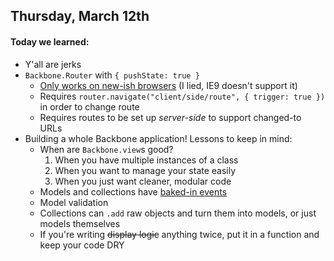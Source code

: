 ## Thursday, March 12th

#### Today we learned:

* Y'all are jerks
* `Backbone.Router` with `{ pushState: true }`
    * [Only works on new-ish browsers](http://caniuse.com/#search=pushstate) (I lied, IE9 doesn't support it)
    * Requires `router.navigate("client/side/route", { trigger: true })` in order to change route
    * Requires routes to be set up *server-side* to support changed-to URLs
* Building a whole Backbone application! Lessons to keep in mind:
    * When are `Backbone.view`s good?
        1. When you have multiple instances of a class
        2. When you want to manage your state easily
        3. When you just want cleaner, modular code
    * Models and collections have [baked-in events](http://backbonejs.org/#Events-catalog)
    * Model validation
    * Collections can `.add` raw objects and turn them into models, or just models themselves
    * If you're writing <s>display logic</s> anything twice, put it in a function and keep your code DRY